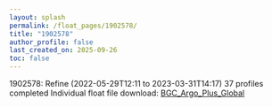 ```yaml
---
layout: splash
permalink: /float_pages/1902578/
title: "1902578"
author_profile: false
last_created_on: 2025-09-26
toc: false
---
```

 
1902578: Refine (2022-05-29T12:11 to 2023-03-31T14:17)
37 profiles completed
Individual float file download: [BGC_Argo_Plus_Global](https://ftp.soest.hawaii.edu/bgc_argo_plus/Individual_Floats/outliers_removed/1902578_Sprof_processed.nc)
